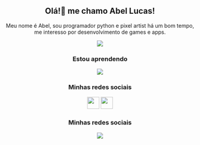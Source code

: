 <!--
**abelarduu/abelarduu** is a ✨ _special_ ✨ repository because its `README.md` (this file) appears on your GitHub profile.
#Olá, me chamo SeuNomeAqui !
Here are some ideas to get you started:

- 🔭 I’m currently working on ...
- 🌱 I’m currently learning ...
- 👯 I’m looking to collaborate on ...
- 🤔 I’m looking for help with ...
- 💬 Ask me about ...
- 📫 How to reach me: ...
- 😄 Pronouns: ...
- ⚡ Fun fact: ...
-->



<h2 align="center">Olá!👋 me chamo Abel Lucas!</h2>
<div align="center">
    <p>  
        Meu nome é Abel, sou programador python e pixel artist há um bom tempo, me interesso por desenvolvimento de games e apps.
    </p>
</div>

<div align="center">
    <img src="https://skillicons.dev/icons?i=python,ruby" />
</div>
<div align="center">
    <h3>Estou aprendendo</h3>
    <div>
        <img src="https://skillicons.dev/icons?i=flask,ruby,godot" />
    </div>
</div>

<div align="center">
    <h3>Minhas redes sociais</h3>
    <div>
        <a href="https://www.linkedin.com/in/Abel-Lucas"  target="_blank"rel="noopener noreferrer"><img src="https://cdn.jsdelivr.net/gh/devicons/devicon/icons/linkedin/linkedin-original.svg" width="32" height="32"/></a>
        <a href="https://www.behance.net/abellucas1" target="_blank"rel="noopener noreferrer"><img src="https://cdn.jsdelivr.net/gh/devicons/devicon/icons/behance/behance-original.svg" width="32" height="32"/></a>
    </div>
</div>

<h3 align="center">Minhas redes sociais</h3>
<p align="center">
    <img src="https://skillicons.dev/icons?i=instagram, linkedin,behance" />
</p>
